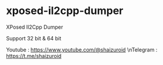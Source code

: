 # xposed-il2cpp-dumper
XPosed Il2Cpp Dumper

Support 32 bit & 64 bit

Youtube : https://www.youtube.com/@shaizuroid
\nTelegram : https://t.me/shaizuroid
